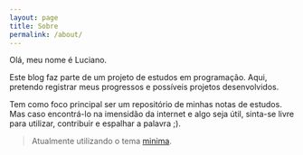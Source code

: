 ```yaml
---
layout: page
title: Sobre
permalink: /about/
---
```


Olá, meu nome é Luciano. 

Este blog faz parte de um projeto de estudos em programação. Aqui, pretendo 
registrar meus progressos e possíveis projetos desenvolvidos.

Tem como foco principal ser um repositório de minhas notas de estudos. Mas caso 
encontrá-lo na imensidão da internet e algo seja útil, sinta-se livre para 
utilizar, contribuir e espalhar a palavra ;). 

> Atualmente utilizando o tema [minima](https://github.com/jekyll/minima).